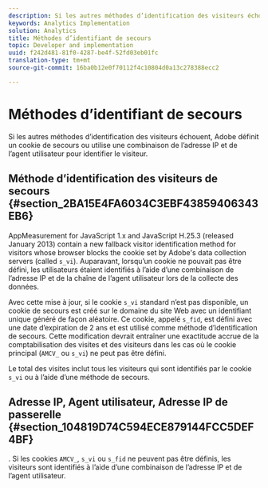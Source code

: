 ```yaml
---
description: Si les autres méthodes d’identification des visiteurs échouent, Adobe définit un cookie de secours ou utilise une combinaison de l’adresse IP et de l’agent utilisateur pour identifier le visiteur.
keywords: Analytics Implementation
solution: Analytics
title: Méthodes d’identifiant de secours
topic: Developer and implementation
uuid: f242d481-81f0-4287-be4f-52fd03eb01fc
translation-type: tm+mt
source-git-commit: 16ba0b12e0f70112f4c10804d0a13c278388ecc2

---
```



# Méthodes d’identifiant de secours

Si les autres méthodes d’identification des visiteurs échouent, Adobe définit un cookie de secours ou utilise une combinaison de l’adresse IP et de l’agent utilisateur pour identifier le visiteur.

## Méthode d’identification des visiteurs de secours {#section_2BA15E4FA6034C3EBF43859406343EB6}

AppMeasurement for JavaScript 1.x and JavaScript H.25.3 (released January 2013) contain a new fallback visitor identification method for visitors whose browser blocks the cookie set by Adobe's data collection servers (called `s_vi`). Auparavant, lorsqu’un cookie ne pouvait pas être défini, les utilisateurs étaient identifiés à l’aide d’une combinaison de l’adresse IP et de la chaîne de l’agent utilisateur lors de la collecte des données.

Avec cette mise à jour, si le cookie `s_vi` standard n’est pas disponible, un cookie de secours est créé sur le domaine du site Web avec un identifiant unique généré de façon aléatoire. Ce cookie, appelé `s_fid`, est défini avec une date d’expiration de 2 ans et est utilisé comme méthode d’identification de secours. Cette modification devrait entraîner une exactitude accrue de la comptabilisation des visites et des visiteurs dans les cas où le cookie principal (`AMCV_` ou `s_vi`) ne peut pas être défini.

Le total des visites inclut tous les visiteurs qui sont identifiés par le cookie `s_vi` ou à l’aide d’une méthode de secours.

## Adresse IP, Agent utilisateur, Adresse IP de passerelle {#section_104819D74C594ECE879144FCC5DEF4BF}

. Si les cookies `AMCV_`, `s_vi` ou `s_fid` ne peuvent pas être définis, les visiteurs sont identifiés à l’aide d’une combinaison de l’adresse IP et de l’agent utilisateur.
